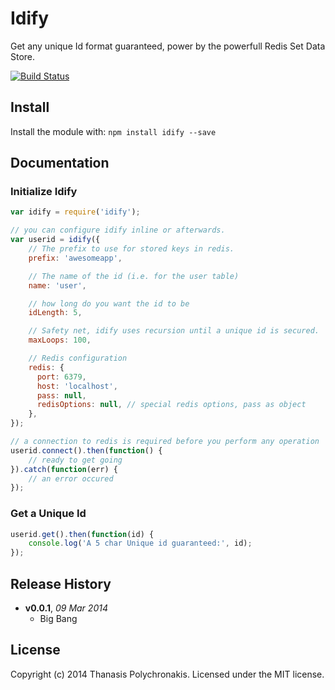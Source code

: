 # Idify

Get any unique Id format guaranteed, power by the powerfull Redis Set Data Store.

[![Build Status](https://secure.travis-ci.org/thanpolas/idify.png?branch=master)](http://travis-ci.org/thanpolas/idify)

## Install

Install the module with: `npm install idify --save`

## Documentation


### Initialize Idify

```js
var idify = require('idify');

// you can configure idify inline or afterwards.
var userid = idify({
    // The prefix to use for stored keys in redis.
    prefix: 'awesomeapp',

    // The name of the id (i.e. for the user table)
    name: 'user',

    // how long do you want the id to be
    idLength: 5,

    // Safety net, idify uses recursion until a unique id is secured.
    maxLoops: 100,

    // Redis configuration
    redis: {
      port: 6379,
      host: 'localhost',
      pass: null,
      redisOptions: null, // special redis options, pass as object
    },
});

// a connection to redis is required before you perform any operation
userid.connect().then(function() {
    // ready to get going
}).catch(function(err) {
    // an error occured
});
```

### Get a Unique Id

```js
userid.get().then(function(id) {
    console.log('A 5 char Unique id guaranteed:', id);
});
```



## Release History

- **v0.0.1**, *09 Mar 2014*
    - Big Bang

## License
Copyright (c) 2014 Thanasis Polychronakis. Licensed under the MIT license.

[express]: expressjs.com
[kansas]: https://github.com/thanpolas/kansas
